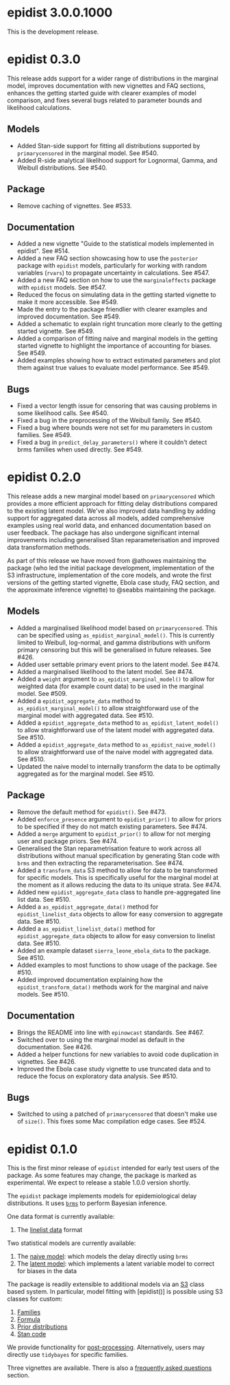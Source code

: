 # epidist 3.0.0.1000

This is the development release.

# epidist 0.3.0

This release adds support for a wider range of distributions in the marginal model, improves documentation with new vignettes and FAQ sections, enhances the getting started guide with clearer examples of model comparison, and fixes several bugs related to parameter bounds and likelihood calculations.

## Models

- Added Stan-side support for fitting all distributions supported by `primarycensored` in the marginal model. See #540.
- Added R-side analytical likelihood support for Lognormal, Gamma, and Weibull distributions. See #540.

## Package

- Remove caching of vignettes. See #533.

## Documentation

- Added a new vignette "Guide to the statistical models implemented in epidist". See #514.
- Added a new FAQ section showcasing how to use the `posterior` package with `epidist` models, particularly for working with random variables (`rvars`) to propagate uncertainty in calculations. See #547.
- Added a new FAQ section on how to use the `marginaleffects` package with `epidist` models. See #547.
- Reduced the focus on simulating data in the getting started vignette to make it more accessible. See #549.
- Made the entry to the package friendlier with clearer examples and improved documentation. See #549.
- Added a schematic to explain right truncation more clearly to the getting started vignette. See #549.
- Added a comparison of fitting naive and marginal models in the getting started vignette to highlight the importance of accounting for biases. See #549.
- Added examples showing how to extract estimated parameters and plot them against true values to evaluate model performance. See #549.

## Bugs

- Fixed a vector length issue for censoring that was causing problems in some likelihood calls. See #540.
- Fixed a bug in the preprocessing of the Weibull family. See #540.
- Fixed a bug where bounds were not set for mu parameters in custom families. See #549.
- Fixed a bug in `predict_delay_parameters()` where it couldn't detect brms families when used directly. See #549.

# epidist 0.2.0

This release adds a new marginal model based on `primarycensored` which provides a more efficient approach for fitting delay distributions compared to the existing latent model. We've also improved data handling by adding support for aggregated data across all models, added comprehensive examples using real world data, and enhanced documentation based on user feedback. The package has also undergone significant internal improvements including generalised Stan reparameterisation and improved data transformation methods.

As part of this release we have moved from @athowes maintaining the package (who led the initial package development, implementation of the S3 infrastructure, implementation of the core models, and wrote the first versions of the getting started vignette, Ebola case study, FAQ section, and the approximate inference vignette) to @seabbs maintaining the package.

## Models

- Added a marginalised likelihood model based on `primarycensored`. This can be specified using `as_epidist_marginal_model()`. This is currently limited to Weibull, log-normal, and gamma distributions with uniform primary censoring but this will be generalised in future releases. See #426.
- Added user settable primary event priors to the latent model. See #474.
- Added a marginalised likelihood to the latent model. See #474.
- Added a `weight` argument to `as_epidist_marginal_model()` to allow for weighted data (for example count data) to be used in the marginal model. See #509.
- Added a `epidist_aggregate_data` method to `as_epidist_marginal_model()` to allow straightforward use of the marginal model with aggregated data. See #510.
- Added a `epidist_aggregate_data` method to `as_epidist_latent_model()` to allow straightforward use of the latent model with aggregated data. See #510.
- Added a `epidist_aggregate_data` method to `as_epidist_naive_model()` to allow straightforward use of the naive model with aggregated data. See #510.
- Updated the naive model to internally transform the data to be optimally aggregated as for the marginal model. See #510.

## Package

- Remove the default method for `epidist()`. See #473.
- Added `enforce_presence` argument to `epidist_prior()` to allow for priors to be
  specified if they do not match existing parameters. See #474.
- Added a `merge` argument to `epidist_prior()` to allow for not merging user and package priors. See #474.
- Generalised the Stan reparametrisation feature to work across all distributions without manual specification by generating Stan code with `brms` and then extracting the reparameterisation. See #474.
- Added a `transform_data` S3 method to allow for data to be transformed for specific models. This is specifically useful for the marginal model at the moment as it allows reducing the data to its unique strata. See #474.
- Added new `epidist_aggregate_data` class to handle pre-aggregated line list data. See #510.
- Added a `as_epidist_aggregate_data()` method for `epidist_linelist_data` objects to allow for easy conversion to aggregate data. See #510.
- Added a `as_epidist_linelist_data()` method for `epidist_aggregate_data` objects to allow for easy conversion to linelist data. See #510.
- Added an example dataset `sierra_leone_ebola_data` to the package. See #510.
- Added examples to most functions to show usage of the package. See #510.
- Added improved documentation explaining how the `epidist_transform_data()` methods work for the marginal and naive models. See #510.

## Documentation

- Brings the README into line with `epinowcast` standards. See #467.
- Switched over to using the marginal model as default in the documentation. See #426.
- Added a helper functions for new variables to avoid code duplication in vignettes. See #426.
- Improved the Ebola case study vignette to use truncated data and to reduce the focus on exploratory data analysis. See #510.

## Bugs

- Switched to using a patched of `primarycensored` that doesn't make use of `size()`. This fixes some Mac compilation edge cases. See #524.

# epidist 0.1.0

This is the first minor release of `epidist` intended for early test users of the package.
As some features may change, the package is marked as experimental.
We expect to release a stable 1.0.0 version shortly.

The `epidist` package implements models for epidemiological delay distributions.
It uses [`brms`](http://paulbuerkner.com/brms/) to perform Bayesian inference.

One data format is currently available:

1. The [linelist data](https://epidist.epinowcast.org/reference/index.html#linelist-data) format

Two statistical models are currently available:

1. The [naive model](https://epidist.epinowcast.org/reference/index.html#naive-model): which models the delay directly using `brms`
2. The [latent model](https://epidist.epinowcast.org/reference/index.html#latent-model): which implements a latent variable model to correct for biases in the data

The package is readily extensible to additional models via an [S3](https://adv-r.hadley.nz/s3.html) class based system.
In particular, model fitting with [epidist()] is possible using S3 classes for custom:

1. [Families](https://epidist.epinowcast.org/reference/index.html#family)
2. [Formula](https://epidist.epinowcast.org/reference/index.html#formula)
3. [Prior distributions](https://epidist.epinowcast.org/reference/index.html#prior-distributions)
4. [Stan code](https://epidist.epinowcast.org/reference/index.html#stan-code)

We provide functionality for [post-processing](https://epidist.epinowcast.org/reference/index.html#postprocess).
Alternatively, users may directly use `tidybayes` for specific families.

Three vignettes are available.
There is also a [frequently asked questions](https://epidist.epinowcast.org/articles/faq.html) section.
